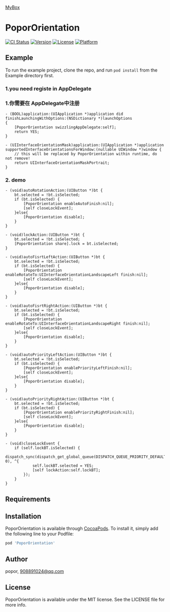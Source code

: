 <a href='https://github.com/popor/mybox'> MyBox </a>

# PoporOrientation

[![CI Status](https://img.shields.io/travis/wangkq/PoporOrientation.svg?style=flat)](https://travis-ci.org/wangkq/PoporOrientation)
[![Version](https://img.shields.io/cocoapods/v/PoporOrientation.svg?style=flat)](https://cocoapods.org/pods/PoporOrientation)
[![License](https://img.shields.io/cocoapods/l/PoporOrientation.svg?style=flat)](https://cocoapods.org/pods/PoporOrientation)
[![Platform](https://img.shields.io/cocoapods/p/PoporOrientation.svg?style=flat)](https://cocoapods.org/pods/PoporOrientation)

## Example

To run the example project, clone the repo, and run `pod install` from the Example directory first.

### 1.you need registe in AppDelegate
### 1.你需要在 AppDelegate中注册
```
- (BOOL)application:(UIApplication *)application did finishLaunchingWithOptions:(NSDictionary *)launchOptions
{
    [PoporOrientation swizzlingAppDelegate:self];
    return YES;
}

- (UIInterfaceOrientationMask)application:(UIApplication *)application supportedInterfaceOrientationsForWindow:(nullable UIWindow *)window {
	// this will be replaced by PoporOrientation within runtime, do not remove!
	return UIInterfaceOrientationMaskPortrait;
}
```

### 2. demo
```
- (void)autoRotationAction:(UIButton *)bt {
	bt.selected = !bt.isSelected;
	if (bt.isSelected) {
		[PoporOrientation enableAutoFinish:nil];
		[self closeLockEvent];
	}else{
		[PoporOrientation disable];
	}
}

- (void)lockAction:(UIButton *)bt {
	bt.selected = !bt.isSelected;
	[PoporOrientation share].lock = bt.isSelected;
}

- (void)autoFisrtLeftAction:(UIButton *)bt {
	bt.selected = !bt.isSelected;
	if (bt.isSelected) {
		[PoporOrientation enableRotateTo:UIInterfaceOrientationLandscapeLeft finish:nil];
		[self closeLockEvent];
	}else{
		[PoporOrientation disable];
	}
}

- (void)autoFisrtRightAction:(UIButton *)bt {
	bt.selected = !bt.isSelected;
	if (bt.isSelected) {
		[PoporOrientation enableRotateTo:UIInterfaceOrientationLandscapeRight finish:nil];
		[self closeLockEvent];
	}else{
		[PoporOrientation disable];
	}
}

- (void)autoPriorityLeftAction:(UIButton *)bt {
	bt.selected = !bt.isSelected;
	if (bt.isSelected) {
		[PoporOrientation enablePriorityLeftFinish:nil];
		[self closeLockEvent];
	}else{
		[PoporOrientation disable];
	}
}

- (void)autoPriorityRightAction:(UIButton *)bt {
	bt.selected = !bt.isSelected;
	if (bt.isSelected) {
		[PoporOrientation enablePriorityRightFinish:nil];
		[self closeLockEvent];
	}else{
		[PoporOrientation disable];
	}
}

- (void)closeLockEvent {
	if (self.lockBT.isSelected) {
		dispatch_sync(dispatch_get_global_queue(DISPATCH_QUEUE_PRIORITY_DEFAULT, 0), ^{
			self.lockBT.selected = YES;
			[self lockAction:self.lockBT];
		});
	}
}
```

## Requirements

## Installation

PoporOrientation is available through [CocoaPods](https://cocoapods.org). To install
it, simply add the following line to your Podfile:

```ruby
pod 'PoporOrientation'
```

## Author

popor, 908891024@qq.com

## License

PoporOrientation is available under the MIT license. See the LICENSE file for more info.
